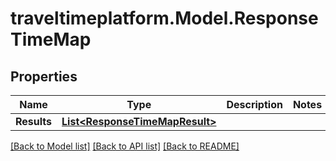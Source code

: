 
# traveltimeplatform.Model.ResponseTimeMap

## Properties

Name | Type | Description | Notes
------------ | ------------- | ------------- | -------------
**Results** | [**List&lt;ResponseTimeMapResult&gt;**](ResponseTimeMapResult.md) |  | 

[[Back to Model list]](../README.md#documentation-for-models)
[[Back to API list]](../README.md#documentation-for-api-endpoints)
[[Back to README]](../README.md)

